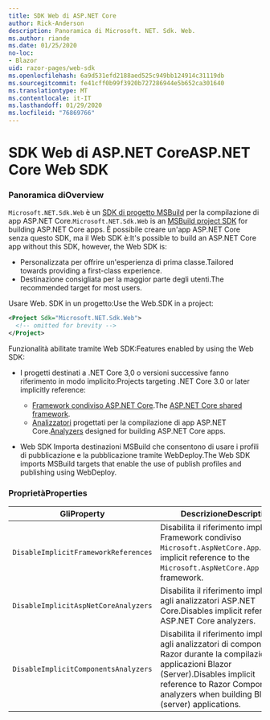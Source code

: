 ```yaml
---
title: SDK Web di ASP.NET Core
author: Rick-Anderson
description: Panoramica di Microsoft. NET. Sdk. Web.
ms.author: riande
ms.date: 01/25/2020
no-loc:
- Blazor
uid: razor-pages/web-sdk
ms.openlocfilehash: 6a9d531efd2188aed525c949bb124914c31119db
ms.sourcegitcommit: fe41cff0b99f3920b727286944e5b652ca301640
ms.translationtype: MT
ms.contentlocale: it-IT
ms.lasthandoff: 01/29/2020
ms.locfileid: "76869766"
---
```

# <a name="aspnet-core-web-sdk"></a><span data-ttu-id="77d99-103">SDK Web di ASP.NET Core</span><span class="sxs-lookup"><span data-stu-id="77d99-103">ASP.NET Core Web SDK</span></span>

### <a name="overview"></a><span data-ttu-id="77d99-104">Panoramica di</span><span class="sxs-lookup"><span data-stu-id="77d99-104">Overview</span></span>

<span data-ttu-id="77d99-105">`Microsoft.NET.Sdk.Web` è un [SDK di progetto MSBuild](https://docs.microsoft.com/visualstudio/msbuild/how-to-use-project-sdk) per la compilazione di app ASP.NET Core.</span><span class="sxs-lookup"><span data-stu-id="77d99-105">`Microsoft.NET.Sdk.Web` is an [MSBuild project SDK](https://docs.microsoft.com/visualstudio/msbuild/how-to-use-project-sdk) for building ASP.NET Core apps.</span></span> <span data-ttu-id="77d99-106">È possibile creare un'app ASP.NET Core senza questo SDK, ma il Web SDK è:</span><span class="sxs-lookup"><span data-stu-id="77d99-106">It's possible to build an ASP.NET Core app without this SDK, however, the Web SDK is:</span></span>

* <span data-ttu-id="77d99-107">Personalizzata per offrire un'esperienza di prima classe.</span><span class="sxs-lookup"><span data-stu-id="77d99-107">Tailored towards providing a first-class experience.</span></span>
* <span data-ttu-id="77d99-108">Destinazione consigliata per la maggior parte degli utenti.</span><span class="sxs-lookup"><span data-stu-id="77d99-108">The recommended target for most users.</span></span>

<span data-ttu-id="77d99-109">Usare Web. SDK in un progetto:</span><span class="sxs-lookup"><span data-stu-id="77d99-109">Use the Web.SDK in a project:</span></span>

  ```xml
  <Project Sdk="Microsoft.NET.Sdk.Web">
    <!-- omitted for brevity -->
  </Project>
  ```

<span data-ttu-id="77d99-110">Funzionalità abilitate tramite Web SDK:</span><span class="sxs-lookup"><span data-stu-id="77d99-110">Features enabled by using the Web SDK:</span></span>

* <span data-ttu-id="77d99-111">I progetti destinati a .NET Core 3,0 o versioni successive fanno riferimento in modo implicito:</span><span class="sxs-lookup"><span data-stu-id="77d99-111">Projects targeting .NET Core 3.0 or later implicitly reference:</span></span>

  * <span data-ttu-id="77d99-112">[Framework condiviso ASP.NET Core](xref:fundamentals/metapackage-app).</span><span class="sxs-lookup"><span data-stu-id="77d99-112">The [ASP.NET Core shared framework](xref:fundamentals/metapackage-app).</span></span>
  * <span data-ttu-id="77d99-113">[Analizzatori](/visualstudio/extensibility/getting-started-with-roslyn-analyzers) progettati per la compilazione di app ASP.NET Core.</span><span class="sxs-lookup"><span data-stu-id="77d99-113">[Analyzers](/visualstudio/extensibility/getting-started-with-roslyn-analyzers) designed for building ASP.NET Core apps.</span></span>
* <span data-ttu-id="77d99-114">Web SDK Importa destinazioni MSBuild che consentono di usare i profili di pubblicazione e la pubblicazione tramite WebDeploy.</span><span class="sxs-lookup"><span data-stu-id="77d99-114">The Web SDK imports MSBuild targets that enable the use of publish profiles and publishing using WebDeploy.</span></span>

### <a name="properties"></a><span data-ttu-id="77d99-115">Proprietà</span><span class="sxs-lookup"><span data-stu-id="77d99-115">Properties</span></span>

| <span data-ttu-id="77d99-116">Gli</span><span class="sxs-lookup"><span data-stu-id="77d99-116">Property</span></span> | <span data-ttu-id="77d99-117">Descrizione</span><span class="sxs-lookup"><span data-stu-id="77d99-117">Description</span></span> |
| -------- | ----------- |
| `DisableImplicitFrameworkReferences` | <span data-ttu-id="77d99-118">Disabilita il riferimento implicito al Framework condiviso `Microsoft.AspNetCore.App`.</span><span class="sxs-lookup"><span data-stu-id="77d99-118">Disables implicit reference to the `Microsoft.AspNetCore.App` shared framework.</span></span> |
| `DisableImplicitAspNetCoreAnalyzers` | <span data-ttu-id="77d99-119">Disabilita il riferimento implicito agli analizzatori ASP.NET Core.</span><span class="sxs-lookup"><span data-stu-id="77d99-119">Disables implicit reference to ASP.NET Core analyzers.</span></span> |
| `DisableImplicitComponentsAnalyzers` | <span data-ttu-id="77d99-120">Disabilita il riferimento implicito agli analizzatori di componenti Razor durante la compilazione di applicazioni Blazor (Server).</span><span class="sxs-lookup"><span data-stu-id="77d99-120">Disables implicit reference to Razor Components analyzers when building Blazor (server) applications.</span></span> |
